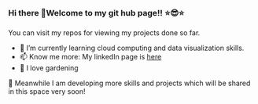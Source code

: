 ### Hi there 👋Welcome to my git hub page!! ⭐️😎⭐️

You can visit my repos for viewing my projects done so far. 

- 🌱 I’m currently learning cloud computing and data visualization skills.
- 📫 Know me more: My linkedIn page is [here](https://www.linkedin.com/in/kritika-chawla/)
- 🌳 I love gardening 

🚧 Meanwhile I am developing more skills and projects which will be shared in this space very soon!



